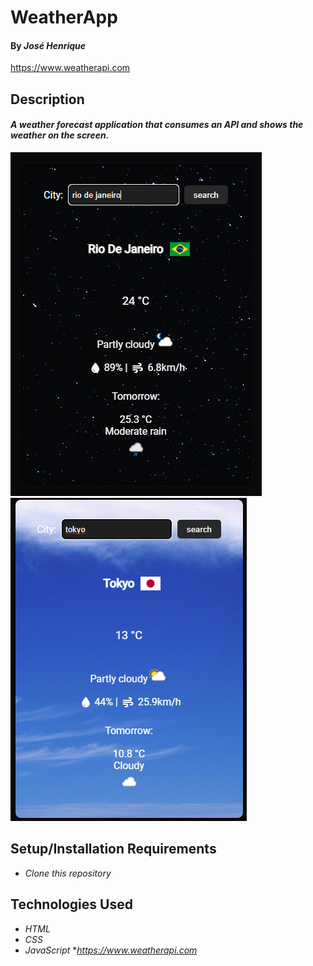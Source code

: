 # WeatherApp
#### By _José Henrique_
https://www.weatherapi.com
## Description
#### _A weather forecast application that consumes an API and shows the weather on the screen._

<img src="images/demo_weatherapp1.png">

<img src="images/demo_weatherapp.png">

## Setup/Installation Requirements

* _Clone this repository_

## Technologies Used
* _HTML_
* _CSS_
* _JavaScript_
*_https://www.weatherapi.com_


